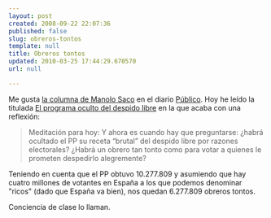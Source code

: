 ```yaml
---
layout: post
created: 2008-09-22 22:07:36
published: false
slug: obreros-tontos
template: null
title: Obreros tontos
updated: 2010-03-25 17:44:29.670570
url: null

---
```


Me gusta [la columna de Manolo Saco][1] en el diario [Público][2]. Hoy he leído la titulada [El programa oculto del despido libre][3] en la que acaba con una reflexión:

> Meditación para hoy: Y ahora es cuando hay que preguntarse: ¿habrá ocultado el PP su receta “brutal” del despido libre por razones electorales? ¿Habrá un obrero tan tonto como para votar a quienes le prometen despedirlo alegremente?

Teniendo en cuenta que el PP obtuvo 10.277.809 y asumiendo que hay cuatro millones de votantes en España a los que podemos denominar "ricos" (dado que España va bien), nos quedan 6.277.809 obreros tontos.

Conciencia de clase lo llaman.

[1]: http://www.manolosaco.com/
[2]: http://www.publico.es/
[3]: http://www.manolosaco.com/858/el-programa-oculto-del-despido-libre/
